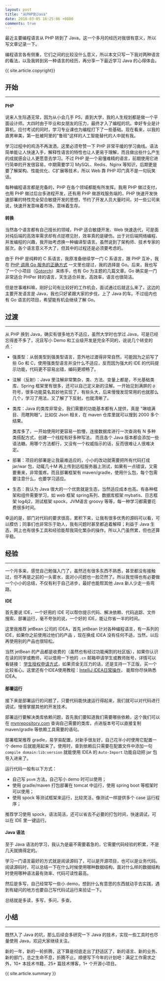 ```yaml
---
layout: post
title: "从PHP到Java"
date: 2018-03-05 16:25:06 +0800
comments: true
---
```

最近主要编程语言从 PHP 转到了 Java。这一个多月的经历对我很有意义，所以写文章记录一下。

编程语言各有侧重，它们之间的比较没什么意义，所以本文只写一下我对两种语言的看法，以及我转到另一种语言的经历，再分享一下最近学习 Java 的心得体会。

{{ site.article.copyright}}

## 开始
---
#### PHP
说来人生际遇无常，因为从小会几手 PS，直到大学，我的人生规划都是做一个平面设计师。大四时由于毕业和女朋友的压力，最终才入了编程的坑。幸好专业是计算机，应付考试的同时，学习专业课也为编程打下了一些基础。现在看来，以我的直男审美，第一批被阿里的"鲁班"这样的人工智能替代的人中就有我。

学习过程中的鸡汤不再泼洒，这里必须夸赞一下 PHP 非常平缓的学习曲线。语法简单能让人快速入手，解释性语言的特性也让人更易于理解，而且做出些什么产生的成就感会让人更愿意去学习。不过 PHP 是一个易懂难精的语言，前期使用它进行简单的开发很容易，中期需要学习 MySQL、Redis、Nginx 等知识，后期更是要了解架构、性能优化、C扩展等技术，所以 Web 靠 PHP 叩门真不是一句玩笑话。

每种编程语言都是完备的，PHP 在各个领域都能有所发挥。我用 PHP 做过支付，也用 PHP 做过后台多进程开发，还有用 PHP 做游戏服务端的，PHP 快速开发快速部署的特性完全契合敏捷开发的思想，节约了开发人员大量时间，对一些公司来说，快速开发意味着市场，意味着生存。

#### 转换
当然各个语言都有自己擅长的领域，PHP 适合敏捷开发、Web 快速迭代，可是面对纯后端的高效率需求却有点捉襟见肘，效率真的是硬伤。出于对后端网络编程、并发编程的兴趣，我开始考虑换一种编译型语言。虽然说到了架构师、技术专家的层次，各个语言意义不大了，但其中的过程还是必须要考虑的。

由于 PHP 是纯粹的 C 系语言，我原准备继续学一门 C 系语言，跟 PHP 互补，我在 [PHP 调用 Go 服务的正确方式](../../2017/07/php_call_go_unix_domain_socket.html) 一文里也提过，我的选择是 Go。后来，我也写了一个小项目（[Gotorch](https://github.com/zhenbianshu/gotorch)）来练手，也有 Go 为主题的几篇文章。Go 确实是一门非常适合 PHPer 转的语言，天生适合并发，高效率，语言也很简洁。

但是世事难料嘛，刚好公司有比较好的工作机会，面试通过后就这么来了，这边的主要开发语言是 Java，我也只好紧跟大家的步伐，上了 Java 的车。不过组内也有 Go 语言的项目，希望能有机会继续了解 Go。

## 过渡
------
从 PHP 换到 Java，确实有很多地方不适应，虽然大学时也学过 Java，可是已经忘得差不多了，况且写小 Demo 和工业级开发是完全不同的，说说几个转变的点：

- 强类型：从弱类型到强类型语言，意外地过渡得非常自然，可能因为之前写了些 Go 和 C，使用强类型语言并没什么不适应，反而因为强大的 IDE 的代码提示功能，代码更不容易出错，编码更顺畅了。
- 注解（反射）：Java 里注解非常繁杂，类、方法、变量上都是，不光基础类库、Spring 框架里有很多，还可以自己定义新的注解。一开始见到满屏的 `@` 符号，很多功能莫名其妙地实现了，有些头大，后来慢慢发现常用的也就那么几个，学习了用法，又了解了下反射，也就清晰了。
- 类库：Java 的类库非常全，我们需要的功能基本都有人提供，真是 "琳琅满目、亮瞎狗眼"。比如仅 Json 相关，在 maven 仓库里就可以搜到 2000 多个结果。

    类库多了，一开始使用时更容易一脸懵，连接数据库进行一次查询有 N 多种类搭配方式，创建一个线程有好多种写法，
而且各个 Java 版本都会添加一些语法糖。用哪个方法都行，又没有一个权威指示的话，反而很难让人很难决定。
- 部署：项目的部署是让我最难适应的，小小的改动就需要把所有代码打成 jar/war 包，动辄几十M 再上传到远程服务器上测试，如果有一点错误，又需要重来，非常蛋疼。而且部署框架有 maven/gradle，使用什么包，每个包需要注意什么，也要学习适应。
- 生态：我认为 Java 很大的一个优势就是生态，当然适应成本也高。有各种框架和组件需要学习，如 web 框架 spring系列、数据库框架 mybatis、日志框架 log4j2，测试框架 spock，JVM语言 groovy 等等，每一种学习都需要花费很多时间。

幸运的是，部门对代码的要求很高，累积下来，让我有很多优秀的源码可以看，可以模仿；同事们也非常乐于助人，我有问题时甚至都追着解释；利益于 Java 生态，网上也有很多工具和经验能帮我简化繁杂的操作。所以入门虽然累，但也还算平稳。

## 经验
---
一个月多来，感觉自己勉强入门了，虽然还有很多东西不熟悉，甚至都没有接触过，但不再是之前的一头雾水，面对小问题也一脸茫然了。所以我觉得也有必要做一个小小的总结，不仅有利于自己进步，最好也能帮其他 Java 新人少走一些弯路。

#### IDE
首先要说 IDE，一个好用的 IDE 可以帮你提示代码、解决依赖、代码追踪、文件搜索、部署运行，毫不夸张的说，一个好的 IDE，能让你省一半的时间。

这里我推荐 jetBean 公司的 IDEA，首先 jetBean 针对各种编程语言，有一系列的 IDE，如果你之前使用过他们的产品 ，现在换成 IDEA 没有任何不适，当然，以后再使用别的产品也很轻松。

当然 jetBean 的产品都是收费的（虽然也有经过功能阉割的社区版），如果你认识在读的同学或教师，可以借用一下他的 `.cn` 邮箱申请学生或教师账号，详情可以看链接： [学生授权申请方式](https://sales.jetbrains.com/hc/zh-cn/articles/207154369-%E5%AD%A6%E7%94%9F%E6%8E%88%E6%9D%83%E7%94%B3%E8%AF%B7%E6%96%B9%E5%BC%8F)，如果资金无压力的话，还是支持一下正版，买一个比较省心。这里还有个IDEA使用教程：[IntelliJ IDEA日常操作](http://blog.2baxb.me/archives/1592)， 能帮你尽快熟悉 IDEA。

#### 部署运行
接下来是部署运行的问题了，只要代码能快速运行得起来，我们就可以对代码进行调试，慢慢掌握其他的开发技术。

部署运行要解决类库依赖问题，首先我们要知道我们需要哪些依赖，这个我们可以在 [mvnrepository.com](http://mvnrepository.com) 查询自己需要的类库，点进版本号可以直接复制 maven/gradle 等依赖工具需要的语句。

部署框架推荐 gradle，易学易配置，对新手很友好，自己花半小时使用它配置一个 demo 后就能用起来了。使用时，查到依赖后只需要在配置文件中添加一句 `compile domain:lib:version` 就能使用 IDEA 的 `Auto-Import` 功能自动把 jar 包导入进来了。

运行代码一般有以下方式：

- 自己写 `psvm` 方法，自己写小 demo 时可以使用；
- 使用 gradle/maven 打包部署在 tomcat 中运行，使用 spring boot 等框架时可以使用；
- 使用 spock 等测试框架来运行，比较灵活，像测试一样提供多个 case 运行程序；

推荐学习使用 spock，语法简洁，还可以省去不必要的打包时间，快速调试，可以在 IDE 里一键运行。

#### Java 语法
至于 Java 语法的学习，我认为是最不需要着急的，它需要代码经验的积累，不是几天就搞得定的。

学习一门语言最好的方式就是阅读源码了，可以是开源项目，也可以是业务代码。阅读源码时，可以总结一下在什么时候使用哪种数据结构，面对什么样的数据结构时使用哪种语法最有效率、代码可读性最高。

然后是多写，自己经常写一些小 demo，想到什么有意思的东西就动手去实践，遇到有疑问的地方也要自己写代码试运行来验证一下。

总结就是多读，多写，多问，多查。

## 小结
---
既然入了 Java 的坑，那么后续会多研究一下 Java 的技术，实现一些工具时也尽量使用 Java，欢迎大家继续关注。

新的一年，新的一轮折腾，这下算是彻底走出了舒适区了，新的语言、新的业务、新的部门，总之生命不息，折腾不止。顺便写下今年的计划吧：满足工作需求之外，10+ 本技术书籍，25+ 篇技术博客，1+ 个开源小项目。

{{ site.article.summary }}
